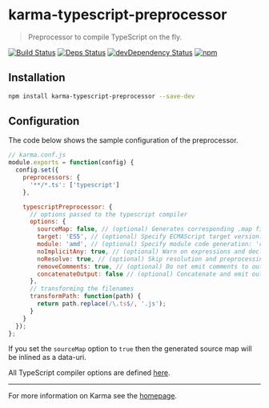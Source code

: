 # karma-typescript-preprocessor

> Preprocessor to compile TypeScript on the fly.

[![Build Status](https://travis-ci.org/sergeyt/karma-typescript-preprocessor.svg?branch=master)](https://travis-ci.org/sergeyt/karma-typescript-preprocessor)
[![Deps Status](https://david-dm.org/sergeyt/karma-typescript-preprocessor.png)](https://david-dm.org/sergeyt/karma-typescript-preprocessor)
[![devDependency Status](https://david-dm.org/sergeyt/karma-typescript-preprocessor/dev-status.svg)](https://david-dm.org/sergeyt/karma-typescript-preprocessor#info=devDependencies)
[![npm](https://img.shields.io/npm/dt/karma-typescript-preprocessor.svg?maxAge=2592000)](https://www.npmjs.com/package/karma-typescript-preprocessor)

## Installation

```bash
npm install karma-typescript-preprocessor --save-dev
```

## Configuration

The code below shows the sample configuration of the preprocessor.
```js
// karma.conf.js
module.exports = function(config) {
  config.set({
    preprocessors: {
      '**/*.ts': ['typescript']
    },

    typescriptPreprocessor: {
      // options passed to the typescript compiler
      options: {
        sourceMap: false, // (optional) Generates corresponding .map file.
        target: 'ES5', // (optional) Specify ECMAScript target version: 'ES3' (default), or 'ES5'
        module: 'amd', // (optional) Specify module code generation: 'commonjs' or 'amd'
        noImplicitAny: true, // (optional) Warn on expressions and declarations with an implied 'any' type.
        noResolve: true, // (optional) Skip resolution and preprocessing.
        removeComments: true, // (optional) Do not emit comments to output.
        concatenateOutput: false // (optional) Concatenate and emit output to single file. By default true if module option is omited, otherwise false.
      },
      // transforming the filenames
      transformPath: function(path) {
        return path.replace(/\.ts$/, '.js');
      }
    }
  });
};
```

If you set the `sourceMap` option to `true` then the generated source map will be inlined as a data-uri.

All TypeScript compiler options are defined [here](https://github.com/Microsoft/TypeScript/blob/0f67f4b6f1589756906782f1ac02e6931e1cff13/lib/typescript.d.ts#L1445-L1500).

----

For more information on Karma see the [homepage](http://karma-runner.github.com).

